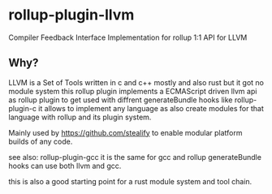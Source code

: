 # rollup-plugin-llvm
Compiler Feedback Interface Implementation for rollup 1:1 API for LLVM 

## Why?
LLVM is a Set of Tools written in c and c++ mostly and also rust but it got no module system this rollup plugin implements a ECMAScript driven llvm api as rollup plugin to get used with diffrent generateBundle hooks like rollup-plugin-c it allows to implement any language as also create modules for that language with rollup and its plugin system. 

Mainly used by https://github.com/stealify to enable modular platform builds of any code.

see also: rollup-plugin-gcc it is the same for gcc and rollup generateBundle hooks can use both llvm and gcc.

this is also a good starting point for a rust module system and tool chain.
